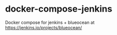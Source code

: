 # docker-compose-jenkins
Docker compose for jenkins + blueocean at https://jenkins.io/projects/blueocean/
